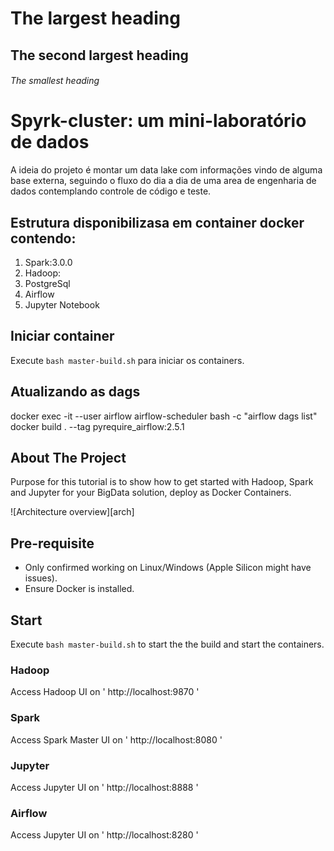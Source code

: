 # The largest heading
## The second largest heading
###### The smallest heading


# Spyrk-cluster: um mini-laboratório de dados
A ideia do projeto é montar um data lake com informações vindo de alguma base externa, seguindo o fluxo do dia a dia de uma area de engenharia de dados contemplando controle de código e teste.

## Estrutura disponibilizasa em container docker contendo:

1. Spark:3.0.0
2. Hadoop:
3. PostgreSql
4. Airflow
5. Jupyter Notebook

## Iniciar container
Execute `bash master-build.sh` para iniciar os containers.

## Atualizando as dags 
docker exec -it --user airflow airflow-scheduler bash -c "airflow dags list"
docker build . --tag pyrequire_airflow:2.5.1


### 


<!-- ABOUT THE PROJECT -->
## About The Project

Purpose for this tutorial is to show how to get started with Hadoop, Spark and Jupyter for your BigData solution, deploy as Docker Containers.

![Architecture overview][arch]

## Pre-requisite
- Only confirmed working on Linux/Windows (Apple Silicon might have issues).
- Ensure Docker is installed.

## Start

Execute `bash master-build.sh` to start the the build and start the containers.

### Hadoop
Access Hadoop UI on ' http://localhost:9870 '

### Spark
Access Spark Master UI on ' http://localhost:8080 '

### Jupyter
Access Jupyter UI on ' http://localhost:8888 '


### Airflow
Access Jupyter UI on ' http://localhost:8280 '
